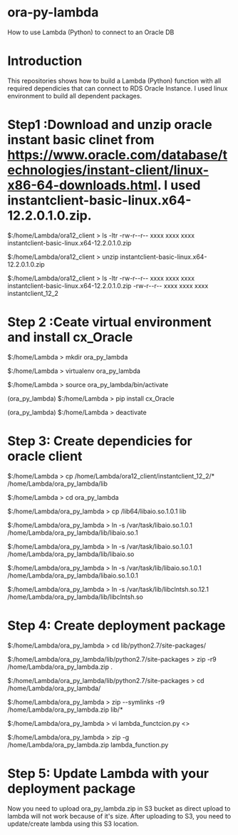 # ora-py-lambda
How to use Lambda (Python) to connect to an Oracle DB

# Introduction 
This repositories shows how to build a Lambda (Python) function with all required dependicies that can connect to RDS Oracle Instance.
I used linux environment to build all dependent packages.

# Step1 :Download and unzip oracle instant basic clinet from https://www.oracle.com/database/technologies/instant-client/linux-x86-64-downloads.html. I used instantclient-basic-linux.x64-12.2.0.1.0.zip.

$:/home/Lambda/ora12_client > ls -ltr 
-rw-r--r-- xxxx xxxx xxxx instantclient-basic-linux.x64-12.2.0.1.0.zip

$:/home/Lambda/ora12_client > unzip instantclient-basic-linux.x64-12.2.0.1.0.zip

$:/home/Lambda/ora12_client > ls -ltr 
-rw-r--r-- xxxx xxxx xxxx instantclient-basic-linux.x64-12.2.0.1.0.zip
-rw-r--r-- xxxx xxxx xxxx instantclient_12_2


# Step 2 :Ceate virtual environment and install cx_Oracle
$:/home/Lambda > mkdir ora_py_lambda

$:/home/Lambda > virtualenv ora_py_lambda

$:/home/Lambda > source ora_py_lambda/bin/activate

(ora_py_lambda) $:/home/Lambda > pip install cx_Oracle

(ora_py_lambda) $:/home/Lambda > deactivate

# Step 3: Create dependicies for oracle client
$:/home/Lambda > cp /home/Lambda/ora12_client/instantclient_12_2/*  /home/Lambda/ora_py_lambda/lib

$:/home/Lambda > cd ora_py_lambda

$:/home/Lambda/ora_py_lambda > cp /lib64/libaio.so.1.0.1 lib

$:/home/Lambda/ora_py_lambda > ln -s /var/task/libaio.so.1.0.1 /home/Lambda/ora_py_lambda/lib/libaio.so.1

$:/home/Lambda/ora_py_lambda > ln -s /var/task/libaio.so.1.0.1 /home/Lambda/ora_py_lambda/lib/libaio.so

$:/home/Lambda/ora_py_lambda > ln -s /var/task/lib/libaio.so.1.0.1 /home/Lambda/ora_py_lambda/libaio.so.1.0.1

$:/home/Lambda/ora_py_lambda > ln -s /var/task/lib/libclntsh.so.12.1 /home/Lambda/ora_py_lambda/lib/libclntsh.so

# Step 4: Create deployment package
$:/home/Lambda/ora_py_lambda > cd lib/python2.7/site-packages/

$:/home/Lambda/ora_py_lambda/lib/python2.7/site-packages > zip -r9 /home/Lambda/ora_py_lambda.zip .

$:/home/Lambda/ora_py_lambda/lib/python2.7/site-packages > cd /home/Lambda/ora_py_lambda/

$:/home/Lambda/ora_py_lambda >  zip --symlinks -r9 /home/Lambda/ora_py_lambda.zip lib/*

$:/home/Lambda/ora_py_lambda > vi lambda_functcion.py <<put yout python code here in this file>>

$:/home/Lambda/ora_py_lambda > zip -g /home/Lambda/ora_py_lambda.zip lambda_function.py

# Step 5: Update Lambda with your deployment package
Now you need to upload ora_py_lambda.zip in S3 bucket as direct upload to lambda will not work because of it's size. After uploading to S3, you need to update/create lambda using this S3 location.




